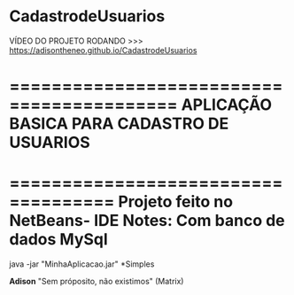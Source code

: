 # CadastrodeUsuarios
VÍDEO DO PROJETO RODANDO >>> https://adisontheneo.github.io/CadastrodeUsuarios                                                        

==========================================
APLICAÇÃO BASICA PARA CADASTRO DE USUARIOS
==========================================

====================================
Projeto feito no NetBeans- IDE
Notes:
Com banco de dados 
MySql
====================================
java -jar "MinhaAplicacao.jar" 
*Simples


**Adison**
"Sem próposito, não existimos"
(Matrix)

